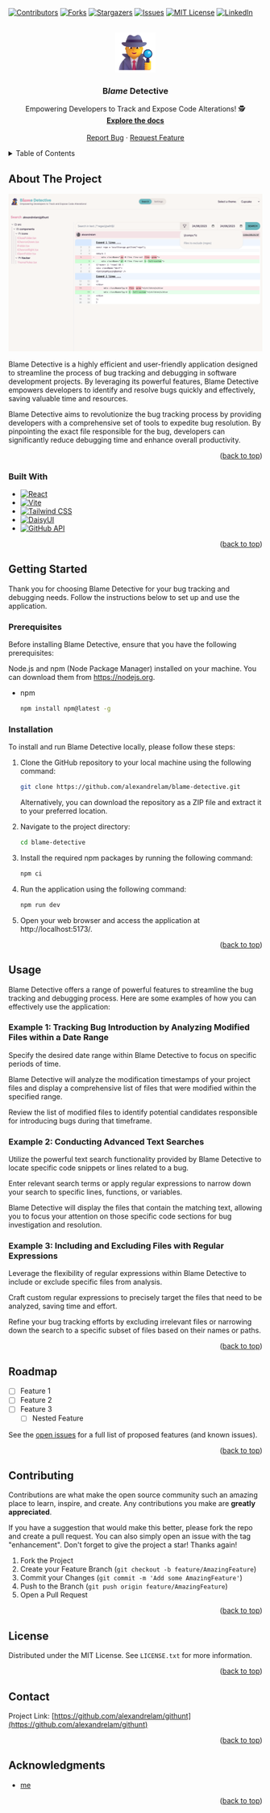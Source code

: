 <!-- Improved compatibility of back to top link: See: https://github.com/othneildrew/Best-README-Template/pull/73 -->

<a name="readme-top"></a>

<!--
*** Thanks for checking out the Best-README-Template. If you have a suggestion
*** that would make this better, please fork the repo and create a pull request
*** or simply open an issue with the tag "enhancement".
*** Don't forget to give the project a star!
*** Thanks again! Now go create something AMAZING! :D
-->

<!-- PROJECT SHIELDS -->
<!--
*** I'm using markdown "reference style" links for readability.
*** Reference links are enclosed in brackets [ ] instead of parentheses ( ).
*** See the bottom of this document for the declaration of the reference variables
*** for contributors-url, forks-url, etc. This is an optional, concise syntax you may use.
*** https://www.markdownguide.org/basic-syntax/#reference-style-links
-->

[![Contributors][contributors-shield]][contributors-url]
[![Forks][forks-shield]][forks-url]
[![Stargazers][stars-shield]][stars-url]
[![Issues][issues-shield]][issues-url]
[![MIT License][license-shield]][license-url]
[![LinkedIn][linkedin-shield]][linkedin-url]

<!-- PROJECT LOGO -->
<br />
<div align="center">
  <a href="https://github.com/alexandrelam/githunt">
    <img src="src/assets/detective.png" alt="Logo" width="80" height="80">
  </a>

<h3 align="center">B<i>lame</i> Detective</h3>

  <p align="center">
    Empowering Developers to Track and Expose Code Alterations! 🕵️
    <br />
    <a href="https://github.com/alexandrelam/githunt"><strong>Explore the docs </strong></a>
    <br />
    <br />
    <a href="https://github.com/alexandrelam/githunt/issues">Report Bug</a>
    ·
    <a href="https://github.com/alexandrelam/githunt/issues">Request Feature</a>
  </p>
</div>

<!-- TABLE OF CONTENTS -->
<details>
  <summary>Table of Contents</summary>
  <ol>
    <li>
      <a href="#about-the-project">About The Project</a>
      <ul>
        <li><a href="#built-with">Built With</a></li>
      </ul>
    </li>
    <li>
      <a href="#getting-started">Getting Started</a>
      <ul>
        <li><a href="#prerequisites">Prerequisites</a></li>
        <li><a href="#installation">Installation</a></li>
      </ul>
    </li>
    <li><a href="#usage">Usage</a></li>
    <li><a href="#roadmap">Roadmap</a></li>
    <li><a href="#contributing">Contributing</a></li>
    <li><a href="#license">License</a></li>
    <li><a href="#contact">Contact</a></li>
    <li><a href="#acknowledgments">Acknowledgments</a></li>
  </ol>
</details>

<!-- ABOUT THE PROJECT -->

## About The Project

<img src="src/assets/cover.png" alt="cover">

Blame Detective is a highly efficient and user-friendly application designed to streamline the process of bug tracking and debugging in software development projects. By leveraging its powerful features, Blame Detective empowers developers to identify and resolve bugs quickly and effectively, saving valuable time and resources.

Blame Detective aims to revolutionize the bug tracking process by providing developers with a comprehensive set of tools to expedite bug resolution. By pinpointing the exact file responsible for the bug, developers can significantly reduce debugging time and enhance overall productivity.

<p align="right">(<a href="#readme-top">back to top</a>)</p>

### Built With

- [![React][React.js]][React-url]
- [![Vite](https://img.shields.io/badge/Vite-2.6.0-646CFF?style=for-the-badge&logo=vite&logoColor=white)](https://vitejs.dev/)
- [![Tailwind CSS](https://img.shields.io/badge/Tailwind%20CSS-2.2.19-38B2AC?style=for-the-badge&logo=tailwind-css&logoColor=white)](https://tailwindcss.com/)
- [![DaisyUI](https://img.shields.io/badge/DaisyUI-1.11.0-FB8C00?style=for-the-badge&logo=tailwind-css&logoColor=white)](https://daisyui.com/)
- [![GitHub API](https://img.shields.io/badge/GitHub%20API-v3-181717?style=for-the-badge&logo=github&logoColor=white)](https://docs.github.com/en/rest)

<p align="right">(<a href="#readme-top">back to top</a>)</p>

<!-- GETTING STARTED -->

## Getting Started

Thank you for choosing Blame Detective for your bug tracking and debugging needs. Follow the instructions below to set up and use the application.

### Prerequisites

Before installing Blame Detective, ensure that you have the following prerequisites:

Node.js and npm (Node Package Manager) installed on your machine. You can download them from https://nodejs.org.

- npm
  ```sh
  npm install npm@latest -g
  ```

### Installation

To install and run Blame Detective locally, please follow these steps:

1. Clone the GitHub repository to your local machine using the following command:

   ```sh
   git clone https://github.com/alexandrelam/blame-detective.git
   ```

   Alternatively, you can download the repository as a ZIP file and extract it to your preferred location.

2. Navigate to the project directory:

   ```sh
   cd blame-detective
   ```

3. Install the required npm packages by running the following command:

   ```sh
   npm ci
   ```

4. Run the application using the following command:

   ```sh
   npm run dev
   ```

5. Open your web browser and access the application at http://localhost:5173/.

<p align="right">(<a href="#readme-top">back to top</a>)</p>

<!-- USAGE EXAMPLES -->

## Usage

Blame Detective offers a range of powerful features to streamline the bug tracking and debugging process. Here are some examples of how you can effectively use the application:

### Example 1: Tracking Bug Introduction by Analyzing Modified Files within a Date Range

Specify the desired date range within Blame Detective to focus on specific periods of time.

Blame Detective will analyze the modification timestamps of your project files and display a comprehensive list of files that were modified within the specified range.

Review the list of modified files to identify potential candidates responsible for introducing bugs during that timeframe.

### Example 2: Conducting Advanced Text Searches

Utilize the powerful text search functionality provided by Blame Detective to locate specific code snippets or lines related to a bug.

Enter relevant search terms or apply regular expressions to narrow down your search to specific lines, functions, or variables.

Blame Detective will display the files that contain the matching text, allowing you to focus your attention on those specific code sections for bug investigation and resolution.

### Example 3: Including and Excluding Files with Regular Expressions

Leverage the flexibility of regular expressions within Blame Detective to include or exclude specific files from analysis.

Craft custom regular expressions to precisely target the files that need to be analyzed, saving time and effort.

Refine your bug tracking efforts by excluding irrelevant files or narrowing down the search to a specific subset of files based on their names or paths.

<p align="right">(<a href="#readme-top">back to top</a>)</p>

<!-- ROADMAP -->

## Roadmap

- [ ] Feature 1
- [ ] Feature 2
- [ ] Feature 3
  - [ ] Nested Feature

See the [open issues](https://github.com/alexandrelam/githunt/issues) for a full list of proposed features (and known issues).

<p align="right">(<a href="#readme-top">back to top</a>)</p>

<!-- CONTRIBUTING -->

## Contributing

Contributions are what make the open source community such an amazing place to learn, inspire, and create. Any contributions you make are **greatly appreciated**.

If you have a suggestion that would make this better, please fork the repo and create a pull request. You can also simply open an issue with the tag "enhancement".
Don't forget to give the project a star! Thanks again!

1. Fork the Project
2. Create your Feature Branch (`git checkout -b feature/AmazingFeature`)
3. Commit your Changes (`git commit -m 'Add some AmazingFeature'`)
4. Push to the Branch (`git push origin feature/AmazingFeature`)
5. Open a Pull Request

<p align="right">(<a href="#readme-top">back to top</a>)</p>

<!-- LICENSE -->

## License

Distributed under the MIT License. See `LICENSE.txt` for more information.

<p align="right">(<a href="#readme-top">back to top</a>)</p>

<!-- CONTACT -->

## Contact

Project Link: [https://github.com/alexandrelam/githunt](https://github.com/alexandrelam/githunt)

<p align="right">(<a href="#readme-top">back to top</a>)</p>

<!-- ACKNOWLEDGMENTS -->

## Acknowledgments

- [me](https://github.com/alexandrelam/githunt)

<p align="right">(<a href="#readme-top">back to top</a>)</p>

<!-- MARKDOWN LINKS & IMAGES -->
<!-- https://www.markdownguide.org/basic-syntax/#reference-style-links -->

[contributors-shield]: https://img.shields.io/github/contributors/alexandrelam/githunt.svg?style=for-the-badge
[contributors-url]: https://github.com/alexandrelam/githunt/graphs/contributors
[forks-shield]: https://img.shields.io/github/forks/alexandrelam/githunt.svg?style=for-the-badge
[forks-url]: https://github.com/alexandrelam/githunt/network/members
[stars-shield]: https://img.shields.io/github/stars/alexandrelam/githunt.svg?style=for-the-badge
[stars-url]: https://github.com/alexandrelam/githunt/stargazers
[issues-shield]: https://img.shields.io/github/issues/alexandrelam/githunt.svg?style=for-the-badge
[issues-url]: https://github.com/alexandrelam/githunt/issues
[license-shield]: https://img.shields.io/github/license/alexandrelam/githunt.svg?style=for-the-badge
[license-url]: https://github.com/alexandrelam/githunt/blob/master/LICENSE.txt
[linkedin-shield]: https://img.shields.io/badge/-LinkedIn-black.svg?style=for-the-badge&logo=linkedin&colorB=555
[linkedin-url]: https://www.linkedin.com/in/alexandre-lam-74787b191/
[React.js]: https://img.shields.io/badge/React-20232A?style=for-the-badge&logo=react&logoColor=61DAFB
[React-url]: https://reactjs.org/
